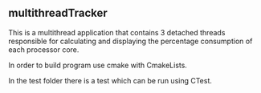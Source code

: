 ## multithreadTracker

This is a multithread application that contains 3 detached threads responsible for calculating and displaying the percentage consumption of each processor core. 

In order to build program use cmake with CmakeLists.

In the test folder there is a test which can be run using CTest.
